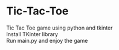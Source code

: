 # Tic-Tac-Toe
Tic Tac Toe game using python and tkinter
<br/> Install TKinter library
<br/> Run main.py and enjoy the game
